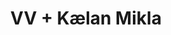 ---
layout: post
category: concert
title: VV + Kælan Mikla
artists: 
- VV
- Kælan Mikla
place: 
- Le Trabendo
country: France
city: Paris
---